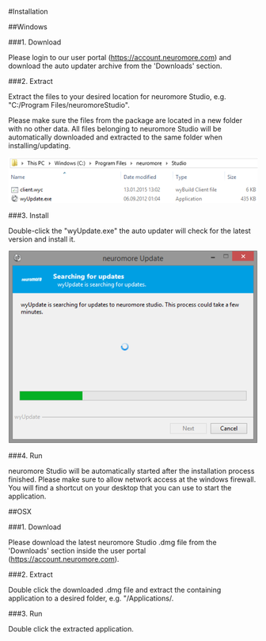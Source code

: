 #Installation

##Windows

###1. Download

Please login to our user portal (https://account.neuromore.com) and download the auto updater archive from the 'Downloads' section.

###2. Extract

Extract the files to your desired location for neuromore Studio, e.g. "C:/Program Files/neuromoreStudio".

Please make sure the files from the package are located in a new folder with no other data. All files belonging to neuromore Studio will be automatically downloaded and extracted to the same folder when installing/updating.

![Extract](../neuromoreStudio/Images/Installation/01.png)

###3. Install

Double-click the "wyUpdate.exe" the auto updater will check for the latest version and install it.

![Installing](../neuromoreStudio/Images/Installation/02.png)

###4. Run

neuromore Studio will be automatically started after the installation process finished. Please make sure to allow network access at the windows firewall. You will find a shortcut on your desktop that you can use to start the application.


##OSX

###1. Download

Please download the latest neuromore Studio .dmg file from the 'Downloads' section inside the user portal (https://account.neuromore.com).

###2. Extract

Double click the downloaded .dmg file and extract the containing application to a desired folder, e.g. "/Applications/.

###3. Run

Double click the extracted application.